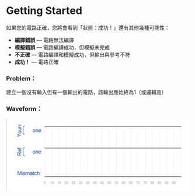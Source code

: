 # Getting Started
如果您的電路正確，您將會看到「狀態：成功！」還有其他幾種可能性：

- **編譯錯誤** — 電路無法編譯
- **模擬錯誤** — 電路編譯成功，但模擬未完成
- **不正確** — 電路編譯和模擬成功，但輸出與參考不符
- **成功！** — 電路正確

### Problem：

建立一個沒有輸入但有一個輸出的電路，該輸出應始終為1（或邏輯高）

### Waveform：

![waveform](https://github.com/freexd0m0329/HDLBits/blob/main/Ch1_GettingStarted/L01_StepOne/waveform.png?raw=true)
